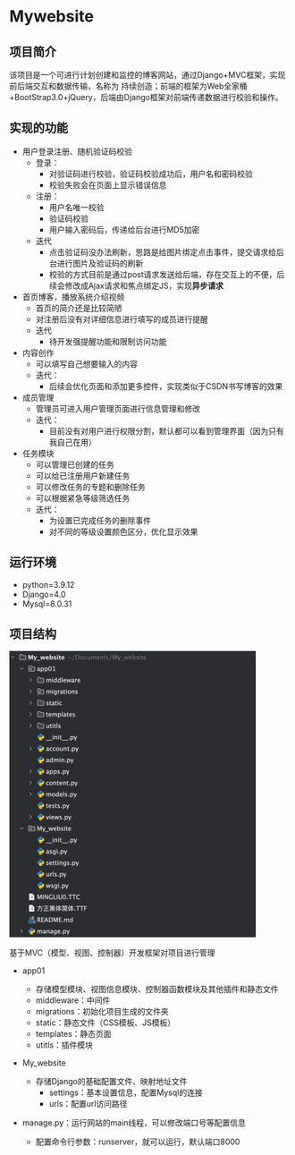 # Mywebsite


## 项目简介

该项目是一个可进行计划创建和监控的博客网站，通过Django+MVC框架，实现前后端交互和数据传输，名称为 持续创造；前端的框架为Web全家桶+BootStrap3.0+jQuery，后端由Django框架对前端传递数据进行校验和操作。



## 实现的功能

- 用户登录注册、随机验证码校验
  - 登录：
    - 对验证码进行校验，验证码校验成功后，用户名和密码校验
    - 校验失败会在页面上显示错误信息
  - 注册：
    - 用户名唯一校验
    - 验证码校验
    - 用户输入密码后，传递给后台进行MD5加密
  - 迭代
    - 点击验证码没办法刷新，思路是给图片绑定点击事件，提交请求给后台进行图片及验证码的刷新
    - 校验的方式目前是通过post请求发送给后端，存在交互上的不便，后续会修改成Ajax请求和焦点绑定JS，实现**异步请求**
- 首页博客，播放系统介绍视频
  - 首页的简介还是比较简陋
  - 对注册后没有对详细信息进行填写的成员进行提醒
  - 迭代
    - 待开发强提醒功能和限制访问功能
- 内容创作
  - 可以填写自己想要输入的内容
  - 迭代：
    - 后续会优化页面和添加更多控件，实现类似于CSDN书写博客的效果
- 成员管理
  - 管理员可进入用户管理页面进行信息管理和修改
  - 迭代：
    - 目前没有对用户进行权限分割，默认都可以看到管理界面（因为只有我自己在用）
- 任务模块
  - 可以管理已创建的任务
  - 可以给已注册用户新建任务
  - 可以修改任务的专题和删除任务
  - 可以根据紧急等级筛选任务
  - 迭代：
    - 为设置已完成任务的删除事件
    - 对不同的等级设置颜色区分，优化显示效果



## 运行环境 

- python=3.9.12
- Django=4.0
- Mysql=8.0.31



## 项目结构

<img src="src/项目结构.png" alt="项目结构" style="zoom:50%;" />



基于MVC（模型、视图、控制器）开发框架对项目进行管理

- app01 
  - 存储模型模块、视图信息模块、控制器函数模块及其他插件和静态文件
  - middleware：中间件
  - migrations：初始化项目生成的文件夹
  - static：静态文件（CSS模板、JS模板）
  - templates：静态页面
  - utitls：插件模块
- My_website
  - 存储Django的基础配置文件、映射地址文件
    - settings：基本设置信息，配置Mysql的连接
    - urls：配置url访问路径

- manage.py：运行网站的main线程，可以修改端口号等配置信息
  - 配置命令行参数：runserver，就可以运行，默认端口8000
